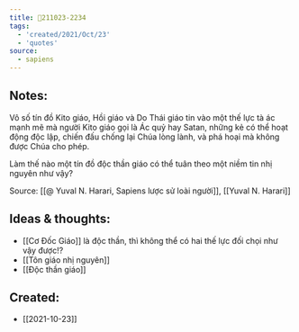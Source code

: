 ```yaml
---
title: 💬211023-2234
tags:
  - 'created/2021/Oct/23'
  - 'quotes'
source:
  - sapiens
---
```


## Notes:
Vô số tín đồ Kito giáo, Hồi giáo và Do Thái giáo tin vào một thế lực tà ác mạnh mẽ mà người Kito giáo gọi là Ác quỷ hay Satan, những kẻ có thể hoạt động độc lập, chiến đấu chống lại Chúa lòng lành, và phá hoại mà không được Chúa cho phép.

Làm thế nào một tín đồ độc thần giáo có thể tuân theo một niềm tin nhị nguyên như vậy?

Source: [[@ Yuval N. Harari, Sapiens lược sử loài người]], [[Yuval N. Harari]]

## Ideas & thoughts:
- [[Cơ Đốc Giáo]] là độc thần, thì không thể có hai thế lực đối chọi như vậy được!?
- [[Tôn giáo nhị nguyên]]
- [[Độc thần giáo]]
## Created:
- [[2021-10-23]]
